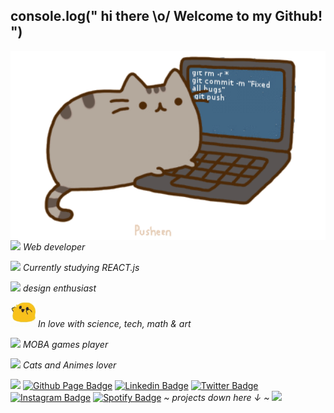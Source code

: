 ## console.log(" hi there \\o/ Welcome to my Github! ")

<img align="left" width="600" src="https://github.com/Julia-Alberici/Julia-Alberici/blob/main/Assets/pusheencode.gif"/>


<p></a><img src="https://media.giphy.com/media/WUlplcMpOCEmTGBtBW/giphy.gif" width="60"><em> Web developer</em></p>
<p></a><img src="https://github.com/anathayna/anathayna/blob/master/assets/bmo.gif?raw=1" width="50"/> <em>  Currently studying REACT.js </em></p>
<p></a><img src="https://github.com/anathayna/anathayna/blob/master/assets/enthusiast.gif?raw=1" width="50"/> <em>design enthusiast</em></p>
<p></a><img src="https://github.com/anathayna/anathayna/blob/master/assets/happy.gif?raw=1" width="40"/> <em> In love with science, tech, math & art</em></p>
<p></a><img src="https://github.com/anathayna/anathayna/blob/master/assets/coin.gif?raw=1" width="50"/> <em> MOBA games player</em></p>
<p></a><img src="https://github.com/anathayna/anathayna/blob/master/assets/nyancat.gif?raw=1" width="50"/> <em> Cats and Animes lover</em></p>

<img src="https://media.giphy.com/media/VgCDAzcKvsR6OM0uWg/giphy.gif" width="50"> [![Github Page Badge](https://img.shields.io/badge/-Github_Page-000?style=flat-square&logo=Github&logoColor=white&link=https://https://github.com/Julia-Alberici)](https://github.com/Julia-Alberici)
[![Linkedin Badge](https://img.shields.io/badge/-LinkedIn-blue?style=flat-square&logo=Linkedin&logoColor=white&link=https://www.linkedin.com/in/julia-alberici-787109237/)](https://www.linkedin.com/in/julia-alberici-787109237/)
[![Twitter Badge](https://img.shields.io/badge/-Twitter-1ca0f1?style=flat-square&labelColor=1ca0f1&logo=twitter&logoColor=white&link=https://twitter.com/Julia_PDG)](https://twitter.com/Julia_PDG)
[![Instagram Badge](https://img.shields.io/badge/-Instagram-c039a6?style=flat-square&labelColor=c039a6&logo=instagram&logoColor=white&link=https://instagram.com/julia.alberici/)](https://instagram.com/julia.alberici/)
[![Spotify Badge](https://img.shields.io/badge/-Spotify-1db954?style=flat-square&labelColor=1db954&logo=spotify&logoColor=white&link=https://open.spotify.com/user/22p5jikseprp4hpvrodd6mqiy)](https://open.spotify.com/user/22p5jikseprp4hpvrodd6mqiy) <em> ~ projects down here ↓ ~ </a><img src="https://github.com/anathayna/anathayna/blob/master/assets/salt.gif?raw=1" width="55"/></em>

